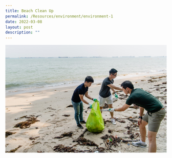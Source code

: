 ```yaml
---
title: Beach Clean Up
permalink: /Resources/environment/environment-1
date: 2022-03-08
layout: post
description: ""
---
```


![](/images/Beach%20Cleanup%20Sample.jpg)